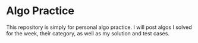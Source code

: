 # Algo Practice

This repository is simply for personal algo practice. I will post algos I solved for the week, their category, as well as my solution and test cases.

